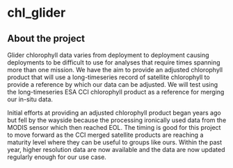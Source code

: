# chl_glider

## About the project

Glider chlorophyll data varies from deployment to deployment causing deployments to be difficult to use for analyses that require times spanning more than one mission. We have the aim to provide an adjusted chlorophyll product that will use a long-timeseries record of satellite chlorophyll to provide a reference by which our data can be adjusted. We will test using the long-timeseries ESA CCI chlorophyll product as a reference for merging our in-situ data. 

Initial efforts at providing an adjusted chlorophyll product began years ago but fell by the wayside because the processing ironically used data from the MODIS sensor which then reached EOL. The timing is good for this project to move forward as the CCI merged satellite products are reaching a maturity level where they can be useful to groups like ours. Within the past year, higher resolution data are now available and the data are now updated regularly enough for our use case. 
